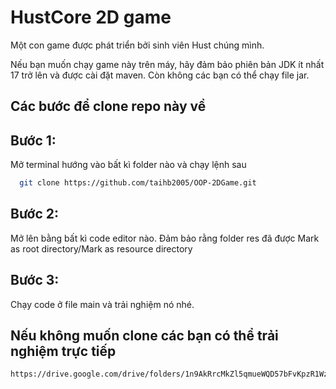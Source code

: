 
# HustCore 2D game

Một con game được phát triển bởi sinh viên Hust chúng mình.

Nếu bạn muốn chạy game này trên máy, hãy đảm bảo phiên bản JDK ít nhất 17 trở lên và được cài đặt maven. Còn không các bạn có thể chạy file jar.


## Các bước để clone repo này về
## Bước 1:

Mở terminal hướng vào bất kì folder nào và chạy lệnh sau

```bash
  git clone https://github.com/taihb2005/OOP-2DGame.git
```
## Bước 2:
Mở lên bằng bất kì code editor nào. Đảm bảo rằng folder res đã được Mark as root directory/Mark as resource directory

## Bước 3:
Chạy code ở file main và trải nghiệm nó nhé.
## Nếu không muốn clone các bạn có thể trải nghiệm trực tiếp
```bash
https://drive.google.com/drive/folders/1n9AkRrcMkZl5qmueWQD57bFvKpzR1Wze?usp=drive_link
```
